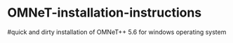 # OMNeT-installation-instructions
#quick and dirty installation of OMNeT++ 5.6 for windows operating system
